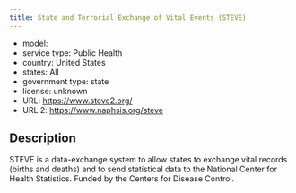 ```yaml
---
title: State and Terrorial Exchange of Vital Events (STEVE)
---
```


- model: 
- service type: Public Health
- country: United States
- states: All
- government type: state
- license: unknown
- URL: https://www.steve2.org/
- URL 2: https://www.naphsis.org/steve

## Description
STEVE is a data-exchange system to allow states to exchange vital records (births and deaths) and to send statistical data to the National Center for Health Statistics. Funded by the Centers for Disease Control.
